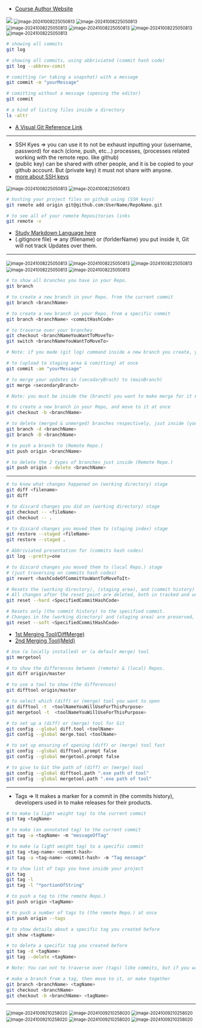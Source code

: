 - [Course Author Website](http://abolkog.com)

<img src="images/1.png" style="margin: 0">

<img src="images/2.png" alt="image-20241008225050813" style="zoom:80%; margin: 0" />

<img src="images/3.png" alt="image-20241008225050813" style="zoom:80%; margin: 0" />

<img src="images/4.png" alt="image-20241008225050813" style="zoom:80%; margin: 0" />

<img src="images/5.png" alt="image-20241008225050813" style="zoom:80%; margin: 0" />

<img src="images/6.png" alt="image-20241008225050813" style="zoom:80%; margin: 0" />

<img src="images/7.png" alt="image-20241008225050813" style="zoom:80%; margin: 0" />

```bash
# showing all commits
git log

# showing all commits, using abbriviated (commit hash code)
git log --abbrev-comit

# comitting (or taking a snapshot) with a message
git commit -m "yourMessage"

# comitting without a message (opening the editor)
git commit

# a kind of listing files inside a directory
ls -altr
```

- [A Visual Git Reference Link](http://marklodato.github.io/visual-git-guide/index-en.html)

----



- SSH Kyes => you can use it to not be exhaust inputting your (username, password) for each (clone, push, etc...) processes, (processes related working with the remote repo. like github)
- (public key) can be shared with other people, and it is be copied to your github account. But (private key) it must not share with anyone.
- [more about SSH keys](https://docs.github.com/en/authentication/connecting-to-github-with-ssh/generating-a-new-ssh-key-and-adding-it-to-the-ssh-agent)

<img src="images/8.png" alt="image-20241008225050813" style="zoom:80%; margin: 0" />

<img src="images/9.png" alt="image-20241008225050813" style="zoom:80%; margin: 0" />

```bash
# hosting your project files on github using (SSH keys)
git remote add origin git@github.com:UserName/RepoName.git

# to see all of your remote Repositories links
git remote -v
```

- [Study Markdown Language here]( https://guides.github.com/features/mastering-markdown/)
- (.gitignore file) => any (filename) or (forlderName) you put inside it, Git will not track Updates over them.

---



<img src="images/10.png" alt="image-20241008225050813" style="zoom:80%; margin: 0" />

<img src="images/11.png" alt="image-20241008225050813" style="zoom:80%; margin: 0" />

<img src="images/11.png" alt="image-20241008225050813" style="zoom:80%; margin: 0" />

<img src="images/12.png" alt="image-20241008225050813" style="zoom:80%; margin: 0" />

<img src="images/13.png" alt="image-20241008225050813" style="zoom:80%; margin: 0" />

```bash
# to show all branches you have in your Repo.
git branch

# to create a new branch in your Repo. from the current commit
git branch <branchName>

# to create a new branch in your Repo. from a specific commit
git branch <branchName> <commitHashCode>

# to traverse over your branches
git checkout <branchNameYouWantToMoveTo>
git switch <branchNameYouWantToMoveTo>

# Note: if you made (git log) command inside a new branch you create, you will find (all commits) you made before in the (other branches) #

# to (upload to staging area & comitting) at once
git commit -am "yourMessage"

# to merge your updates in (secodaryBrach) to (mainBranch)
git merge <secondaryBranch>

# Note: you must be inside the (branch) you want to make merge for it #

# to create a new branch in your Repo, and move to it at once
git checkout -b <branchName>

# to delete (merged & unmerged) branches respectively, jsut inside (your local Repo.)
git branch -d <branchName>
git branch -D <branchName>

# to push a branch to (Remote Repo.)
git push origin <branchName>

# to delete the 2 types of branches just inside (Remote Repo.)
git push origin --delete <branchName>
```

---



```BASH
# to know what changes happened on (working directory) stage
git diff <filename>
git diff

# to discard changes you did on (working directory) stage
git checkout -- <fileName>
git checkout -- .

# to discard changes you moved them to (staging index) stage
git restore --staged <fileName>
git restore --staged .

# Abbriviated presentation for (commits hash codes)
git log --pretty=one

# to discard changes you moved them to (local Repo.) stage
# (just traversing on commits hash codes)
git revert <hashCodeOfCommitYouWantToMoveToIt>

# Resets the (working directory), (staging area), and (commit history) to the specified commit.
# All changes after the reset point are deleted, both in tracked and untracked files.
git reset --hard <SpecifiedCommitHashCode>

# Resets only (the commit history) to the specified commit.
# Changes in the (working directory) and (staging area) are preserved, allowing you to re-stage them if needed.
git reset --soft <SpecifiedCommitHashCode>
```

- [1st Merging Tool(DiffMerge)](https://sourcegear.com/diffmerge/)
- [2nd Merging Tool(Meld)](http://meldmerge.org/)

```bash
# Use (a locally installed) or (a default merge) tool
git mergetool

# to show the differences between (remote) & (local) Repos.
git diff origin/master

# to use a tool to show (the differences)
git difftool origin/master

# to select which (diff) or (merge) tool you want to open
git difftool -t  <toolNameYouWillUseForThisPurpose>
git mergetool -t  <toolNameYouWillUseForThisPurpose>

# to set up a (diff) or (merge) tool for Git
git config --global diff.tool <toolName>
git config --global merge.tool <toolName>

# to set up ensuring of opening (diff) or (merge) tool fast
git config --global difftool.prompt false
git config --global mergetool.prompt false

# to give to Git the path of (diff) or (merge) tool
git config --global difftool.path ".exe path of tool"
git config --global mergetool.path ".exe path of tool"
```

----





- Tags => It makes a marker for a commit in (the commits history), developers used in to make releases for their products.

```bash
# to make (a light weight tag) to the current commit
git tag <tagName>

# to make (an annotated tag) to the current commit
git tag -a <tagName> -m "messageOfTag"

# to make (a light weight tag) to a specific commit
git tag <tag-name> <commit-hash>
git tag -a <tag-name> <commit-hash> -m "Tag message"

# to show list of tags you have inside your project
git tag
git tag -l
git tag -l "*portionOfString"

# to push a tag to (the remote Repo.)
git push origin <tagName>

# to push a number of tags to (the remote Repo.) at once
git push origin --tags

# to show details about a specific tag you created before
git show <tagName>

# to delete a specific tag you created before
git tag -d <tagName>
git tag --delete <tagName>

# Note: You can not to traverse over (tags) like commits, but if you wanted to traverse and work on (an old tag), you should 1) make a branch from this tag. 2) make checkout or move to this branch you created from this tag. #

# make a branch from a tag, then move to it, or make together
git branch <branchName> <tagName>
git checkout <branchName>
git checkout -b <branchName> <tagName>
```

---



<img src="images/14.png" alt="image-20241009210258020" style="zoom:80%;" />

<img src="images/15.png" alt="image-20241009210258020" style="zoom:80%;" />

<img src="images/16.png" alt="image-20241009210258020" style="zoom:80%;" />

<img src="images/17.png" alt="image-20241009210258020" style="zoom:80%;" />

<img src="images/18.png" alt="image-20241009210258020" style="zoom:80%;" />

<img src="images/19.png" alt="image-20241009210258020" style="zoom:80%;" />



